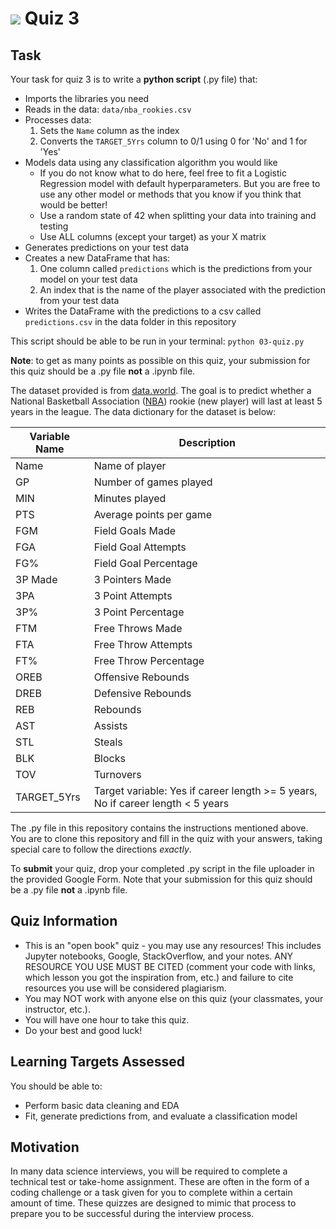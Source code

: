 # ![](https://ga-dash.s3.amazonaws.com/production/assets/logo-9f88ae6c9c3871690e33280fcf557f33.png) Quiz 3  

## Task
Your task for quiz 3 is to write a **python script** (.py file) that:
- Imports the libraries you need
- Reads in the data: `data/nba_rookies.csv`
- Processes data:
    1. Sets the `Name` column as the index
    2. Converts the `TARGET_5Yrs` column to 0/1 using 0 for 'No' and 1 for 'Yes'
- Models data using any classification algorithm you would like
  - If you do not know what to do here, feel free to fit a Logistic Regression model with default hyperparameters. But you are free to use any other model or methods that you know if you think that would be better!
  - Use a random state of 42 when splitting your data into training and testing
  - Use ALL columns (except your target) as your X matrix
- Generates predictions on your test data
- Creates a new DataFrame that has:
    1. One column called `predictions` which is the predictions from your model on your test data
    2. An index that is the name of the player associated with the prediction from your test data
- Writes the DataFrame with the predictions to a csv called `predictions.csv` in the data folder in this repository

This script should be able to be run in your terminal: `python 03-quiz.py`

**Note**: to get as many points as possible on this quiz, your submission for this quiz should be a .py file **not** a .ipynb file.

The dataset provided is from [data.world](https://data.world/exercises/logistic-regression-exercise-1). The goal is to predict whether a National Basketball Association ([NBA](https://www.nba.com/)) rookie (new player) will last at least 5 years in the league. The data dictionary for the dataset is below:

Variable Name | Description
--- | ---
Name | Name of player
GP | Number of games played
MIN | Minutes played
PTS | Average points per game
FGM | Field Goals Made
FGA | Field Goal Attempts
FG% | Field Goal Percentage
3P Made | 3 Pointers Made
3PA | 3 Point Attempts
3P% | 3 Point Percentage
FTM | Free Throws Made
FTA | Free Throw Attempts
FT% | Free Throw Percentage
OREB | Offensive Rebounds
DREB | Defensive Rebounds
REB | Rebounds
AST | Assists
STL | Steals
BLK | Blocks
TOV | Turnovers
TARGET_5Yrs | Target variable: Yes if career length >= 5 years, No if career length < 5 years

The .py file in this repository contains the instructions mentioned above. You are to clone this repository and fill in the quiz with your answers, taking special care to follow the directions _exactly_.

To **submit** your quiz, drop your completed .py script in the file uploader in the provided Google Form. Note that your submission for this quiz should be a .py file **not** a .ipynb file.

## Quiz Information
- This is an "open book" quiz - you may use any resources! This includes Jupyter notebooks, Google, StackOverflow, and your notes. ANY RESOURCE YOU USE MUST BE CITED (comment your code with links, which lesson you got the inspiration from, etc.) and failure to cite resources you use will be considered plagiarism.
- You may NOT work with anyone else on this quiz (your classmates, your instructor, etc.).
- You will have one hour to take this quiz.
- Do your best and good luck!

## Learning Targets Assessed
You should be able to:
- Perform basic data cleaning and EDA
- Fit, generate predictions from, and evaluate a classification model

## Motivation
In many data science interviews, you will be required to complete a technical test or take-home assignment. These are often in the form of a coding challenge or a task given for you to complete within a certain amount of time. These quizzes are designed to mimic that process to prepare you to be successful during the interview process.
